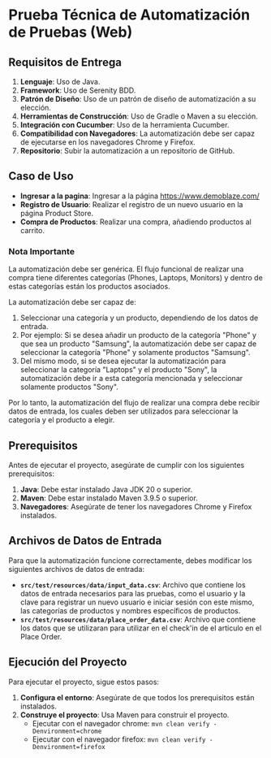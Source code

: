 # Prueba Técnica de Automatización de Pruebas (Web)

## Requisitos de Entrega

1. **Lenguaje**: Uso de Java.
2. **Framework**: Uso de Serenity BDD.
3. **Patrón de Diseño**: Uso de un patrón de diseño de automatización a su elección.
4. **Herramientas de Construcción**: Uso de Gradle o Maven a su elección.
5. **Integración con Cucumber**: Uso de la herramienta Cucumber.
6. **Compatibilidad con Navegadores**: La automatización debe ser capaz de ejecutarse en los navegadores Chrome y Firefox.
7. **Repositorio**: Subir la automatización a un repositorio de GitHub.

## Caso de Uso

- **Ingresar a la pagina**: Ingresar a la página https://www.demoblaze.com/
- **Registro de Usuario**: Realizar el registro de un nuevo usuario en la página Product Store.
- **Compra de Productos**: Realizar una compra, añadiendo productos al carrito.

### Nota Importante

La automatización debe ser genérica. El flujo funcional de realizar una compra tiene diferentes categorías (Phones, Laptops, Monitors) y dentro de estas categorías están los productos asociados.

La automatización debe ser capaz de:

1. Seleccionar una categoría y un producto, dependiendo de los datos de entrada.
2. Por ejemplo: Si se desea añadir un producto de la categoría "Phone" y que sea un producto "Samsung", la automatización debe ser capaz de seleccionar la categoría "Phone" y solamente productos "Samsung".
3. Del mismo modo, si se desea ejecutar la automatización para seleccionar la categoría "Laptops" y el producto "Sony", la automatización debe ir a esta categoría mencionada y seleccionar solamente productos "Sony".

Por lo tanto, la automatización del flujo de realizar una compra debe recibir datos de entrada, los cuales deben ser utilizados para seleccionar la categoría y el producto a elegir.

## Prerequisitos

Antes de ejecutar el proyecto, asegúrate de cumplir con los siguientes prerequisitos:

1. **Java**: Debe estar instalado Java JDK 20 o superior.
2. **Maven**: Debe estar instalado Maven 3.9.5 o superior.
3. **Navegadores**: Asegúrate de tener los navegadores Chrome y Firefox instalados.

## Archivos de Datos de Entrada

Para que la automatización funcione correctamente, debes modificar los siguientes archivos de datos de entrada:

- **`src/test/resources/data/input_data.csv`**: Archivo que contiene los datos de entrada necesarios para las pruebas, como el usuario y la clave para registrar un nuevo usuario e iniciar sesión con este mismo, las categorías de productos y nombres específicos de productos.
- **`src/test/resources/data/place_order_data.csv`**: Archivo que contiene los datos que se utilizaran para utilizar en el check'in de el articulo en el Place Order.
## Ejecución del Proyecto

Para ejecutar el proyecto, sigue estos pasos:

1. **Configura el entorno**: Asegúrate de que todos los prerequisitos están instalados.
2. **Construye el proyecto**: Usa Maven para construir el proyecto.
    - Ejecutar con el navegador chrome: `mvn clean verify -Denvironment=chrome`
    - Ejecutar con el navegador firefox: `mvn clean verify -Denvironment=firefox`
